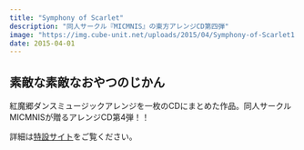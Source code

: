 ```yaml
---
title: "Symphony of Scarlet"
description: "同人サークル『MICMNIS』の東方アレンジCD第四弾"
image: "https://img.cube-unit.net/uploads/2015/04/Symphony-of-Scarlet1.jpg"
date: 2015-04-01
---
```


## 素敵な素敵なおやつのじかん

紅魔郷ダンスミュージックアレンジを一枚のCDにまとめた作品。同人サークルMICMNISが贈るアレンジCD第4弾！！

詳細は[特設サイト](http://micmnis-c84.tumblr.com/)をご覧ください。
